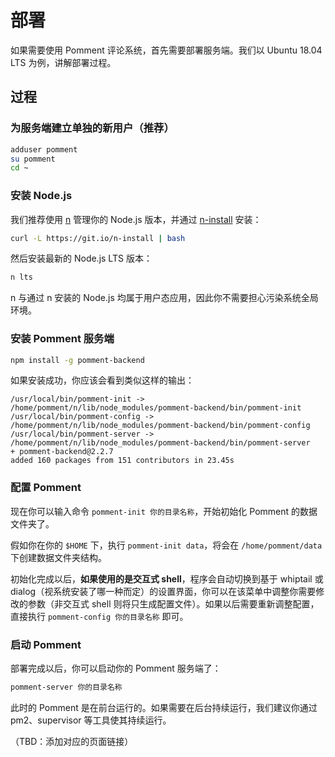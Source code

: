 # 部署

如果需要使用 Pomment 评论系统，首先需要部署服务端。我们以 Ubuntu 18.04 LTS 为例，讲解部署过程。

## 过程

### 为服务端建立单独的新用户（推荐）

```bash
adduser pomment
su pomment
cd ~
```

### 安装 Node.js

我们推荐使用 [n](https://github.com/tj/n) 管理你的 Node.js 版本，并通过 [n-install](https://github.com/mklement0/n-install) 安装：

```bash
curl -L https://git.io/n-install | bash
```

然后安装最新的 Node.js LTS 版本：

``` bash
n lts
```

n 与通过 n 安装的 Node.js 均属于用户态应用，因此你不需要担心污染系统全局环境。

### 安装 Pomment 服务端

```bash
npm install -g pomment-backend
```

如果安装成功，你应该会看到类似这样的输出：

```
/usr/local/bin/pomment-init -> /home/pomment/n/lib/node_modules/pomment-backend/bin/pomment-init
/usr/local/bin/pomment-config -> /home/pomment/n/lib/node_modules/pomment-backend/bin/pomment-config
/usr/local/bin/pomment-server -> /home/pomment/n/lib/node_modules/pomment-backend/bin/pomment-server
+ pomment-backend@2.2.7
added 160 packages from 151 contributors in 23.45s
```

### 配置 Pomment

现在你可以输入命令 `pomment-init 你的目录名称`，开始初始化 Pomment 的数据文件夹了。

假如你在你的 `$HOME` 下，执行 `pomment-init data`，将会在 `/home/pomment/data` 下创建数据文件夹结构。

初始化完成以后，**如果使用的是交互式 shell**，程序会自动切换到基于 whiptail 或 dialog（视系统安装了哪一种而定）的设置界面，你可以在该菜单中调整你需要修改的参数（非交互式 shell 则将只生成配置文件）。如果以后需要重新调整配置，直接执行 `pomment-config 你的目录名称` 即可。

### 启动 Pomment

部署完成以后，你可以启动你的 Pomment 服务端了：

```bash
pomment-server 你的目录名称
```

此时的 Pomment 是在前台运行的。如果需要在后台持续运行，我们建议你通过 pm2、supervisor 等工具使其持续运行。

（TBD：添加对应的页面链接）
